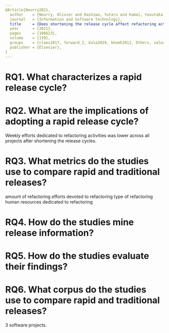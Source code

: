 ```yaml
---
@Article{Nourry2021,
  author    = {Nourry, Olivier and Kashiwa, Yutaro and Kamei, Yasutaka and Ubayashi, Naoyasu},
  journal   = {Information and Software Technology},
  title     = {Does shortening the release cycle affect refactoring activities: A case study of the JDT Core, Platform SWT, and UI projects},
  year      = {2021},
  pages     = {106623},
  volume    = {139},
  groups    = {claes2017, forward_2, kula2019, khomh2012, Others, selected, daCosta2018impact, forward_3, khomh2015understanding, mantyla2013rapid, mantyla2015rapid},
  publisher = {Elsevier},
}
---
```


# RQ1. What characterizes a rapid release cycle?


# RQ2. What are the implications of adopting a rapid release cycle?

Weekly efforts dedicated to refactoring activities was lower across all projects
after shortening the release cycles. 

# RQ3. What metrics do the studies use to compare rapid and traditional releases?

amount of refactoring
efforts devoted to refactoring
type of refactoring 
human resources dedicated to refactoring

# RQ4. How do the studies mine release information?


# RQ5. How do the studies evaluate their findings?


# RQ6. What corpus do the studies use to compare rapid and traditional releases?

3 software projects.
